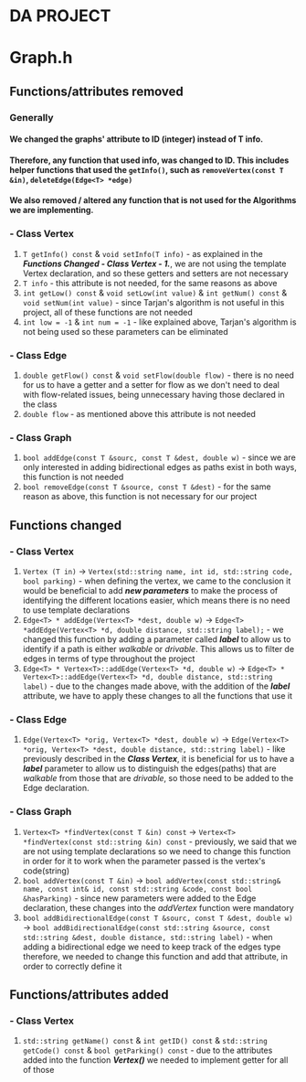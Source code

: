 # DA PROJECT

# Graph.h
## Functions/attributes removed

### Generally
#### We changed the graphs' attribute to ID (integer) instead of T info.
#### Therefore, any function that used info, was changed to ID. This includes helper functions that used the ``getInfo()``, such as ``removeVertex(const T &in)``, ``deleteEdge(Edge<T> *edge)``

#### We also removed / altered any function that is not used for the Algorithms we are implementing.

### - Class Vertex
1. ``T getInfo() const`` & ``void setInfo(T info)`` - as explained in the **_Functions Changed - Class Vertex - 1._**, we are not using the template Vertex declaration, and so these getters and setters are not necessary
2. ``T info`` - this attribute is not needed, for the same reasons as above
3. ``int getLow() const`` & ``void setLow(int value)`` & ``int getNum() const`` & ``void setNum(int value)`` - since Tarjan's algorithm is not useful in this project, all of these functions are not needed
4. ``int low = -1`` & ``int num = -1`` - like explained above, Tarjan's algorithm is not being used so these parameters can be eliminated

### - Class Edge
1. ``double getFlow() const`` & ``void setFlow(double flow)`` - there is no need for us to have a getter and a setter for flow as we don't need to deal with flow-related issues, being unnecessary having those declared in the class
2. ``double flow`` - as mentioned above this attribute is not needed

### - Class Graph
1. ``bool addEdge(const T &sourc, const T &dest, double w)`` - since we are only interested in adding bidirectional edges as paths exist in both ways, this function is not needed
2. ``bool removeEdge(const T &source, const T &dest)`` - for the same reason as above, this function is not necessary for our project

## Functions changed

### - Class Vertex
1. ``Vertex (T in)`` &rarr; ``Vertex(std::string name, int id, std::string code, bool parking)`` - when defining the vertex, we came to the conclusion it would be beneficial to add **_new parameters_** to make the process of identifying the different locations easier, which means there is no need to use template declarations
2. ``Edge<T> * addEdge(Vertex<T> *dest, double w)`` &rarr; ``Edge<T> *addEdge(Vertex<T> *d, double distance, std::string label);`` - we changed this function by adding a parameter called **_label_** to allow us to identify if a path is either _walkable_ or _drivable_. This allows us to filter de edges in terms of type throughout the project
3. ``Edge<T> * Vertex<T>::addEdge(Vertex<T> *d, double w)`` &rarr; ``Edge<T> * Vertex<T>::addEdge(Vertex<T> *d, double distance, std::string label)`` - due to the changes made above, with the addition of the **_label_** attribute, we have to apply these changes to all the functions that use it

### - Class Edge
1. ``Edge(Vertex<T> *orig, Vertex<T> *dest, double w)`` &rarr; ``Edge(Vertex<T> *orig, Vertex<T> *dest, double distance, std::string label)`` - like previously described in the **_Class Vertex_**, it is beneficial for us to have a **_label_** parameter to allow us to distinguish the edges(paths) that are _walkable_ from those that are _drivable_, so those need to be added to the Edge declaration.

### - Class Graph
1. ``Vertex<T> *findVertex(const T &in) const`` &rarr; ``Vertex<T> *findVertex(const std::string &in) const`` - previously, we said that we are not using template declarations so we need to change this function in order for it to work when the parameter passed is the vertex's code(string)
2. ``bool addVertex(const T &in)`` &rarr; ``bool addVertex(const std::string& name, const int& id, const std::string &code, const bool &hasParking)`` - since new parameters were added to the Edge declaration, these changes into the _addVertex_ function were mandatory
3. ``bool addBidirectionalEdge(const T &sourc, const T &dest, double w)`` &rarr; ``bool addBidirectionalEdge(const std::string &source, const std::string &dest, double distance, std::string label)`` - when adding a bidirectional edge we need to keep track of the edges type therefore, we needed to change this function and add that attribute, in order to correctly define it

## Functions/attributes added

### - Class Vertex
1. ``std::string getName() const`` & ``int getID() const`` & ``std::string getCode() const`` & ``bool getParking() const`` - due to the attributes added into the function **_Vertex()_** we needed to implement getter for all of those
